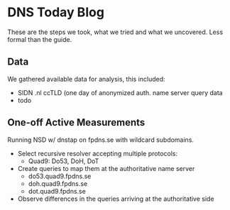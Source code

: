 # DNS Today Blog
These are the steps we took, what we tried and what we uncovered. Less formal than the guide.

## Data
We gathered available data for analysis, this included:
- SIDN .nl ccTLD (one day of anonymized auth. name server query data
- todo


## One-off Active Measurements
Running NSD w/ dnstap on fpdns.se with wildcard subdomains.
- Select recursive resolver accepting multiple protocols:
    - Quad9: Do53, DoH, DoT
- Create queries to map them at the authoritative name server
    - do53.quad9.fpdns.se
    - doh.quad9.fpdns.se
    - dot.quad9.fpdns.se
- Observe differences in the queries arriving at the authoritative side
